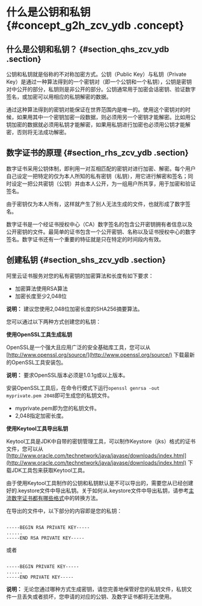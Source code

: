 # 什么是公钥和私钥 {#concept_g2h_zcv_ydb .concept}

## 什么是公钥和私钥？ {#section_qhs_zcv_ydb .section}

公钥和私钥就是俗称的不对称加密方式。公钥（Public Key）与私钥（Private Key）是通过一种算法得到的一个密钥对（即一个公钥和一个私钥），公钥是密钥对中公开的部分，私钥则是非公开的部分。公钥通常用于加密会话密钥、验证数字签名，或加密可以用相应的私钥解密的数据。

通过这种算法得到的密钥对能保证在世界范围内是唯一的。使用这个密钥对的时候，如果用其中一个密钥加密一段数据，则必须用另一个密钥才能解密。比如用公钥加密的数据就必须用私钥才能解密，如果用私钥进行加密也必须用公钥才能解密，否则将无法成功解密。

## 数字证书的原理 {#section_rhs_zcv_ydb .section}

数字证书采用公钥体制，即利用一对互相匹配的密钥对进行加密、解密。每个用户自己设定一把特定的仅为本人所知的私有密钥（私钥），用它进行解密和签名；同时设定一把公共密钥（公钥）并由本人公开，为一组用户所共享，用于加密和验证签名。

由于密钥仅为本人所有，这样就产生了别人无法生成的文件，也就形成了数字签名。

数字证书是一个经证书授权中心（CA）数字签名的包含公开密钥拥有者信息以及公开密钥的文件。最简单的证书包含一个公开密钥、名称以及证书授权中心的数字签名。数字证书还有一个重要的特征就是只在特定的时间段内有效。

## 创建私钥 {#section_shs_zcv_ydb .section}

阿里云证书服务对您的私有密钥的加密算法和长度有如下要求：

-   加密算法使用RSA算法
-   加密长度至少2,048位

**说明：** 建议您使用2,048位加密长度的SHA256摘要算法。

您可以通过以下两种方式创建您的私钥：

**使用OpenSSL工具生成私钥**

OpenSSL是一个强大且应用广泛的安全基础库工具，您可以从 [http://www.openssl.org/source/](http://www.openssl.org/source/) 下载最新的OpenSSL工具安装包。

**说明：** 要求OpenSSL版本必须是1.0.1g或以上版本。

安装OpenSSL工具后，在命令行模式下运行`openssl genrsa -out myprivate.pem 2048`即可生成您的私钥文件。

-   myprivate.pem即为您的私钥文件。
-   2,048指定加密长度。

**使用Keytool工具导出私钥**

Keytool工具是JDK中自带的密钥管理工具，可以制作Keystore（jks）格式的证书文件，您可以从 [http://www.oracle.com/technetwork/java/javase/downloads/index.html](http://www.oracle.com/technetwork/java/javase/downloads/index.html) 下载JDK工具包来获取Keytool工具。

由于使用Keytool工具制作的公钥和私钥默认是不可以导出的，需要您从已经创建好的.keystore文件中导出私钥。关于如何从.keystore文件中导出私钥，请参考[主流数字证书都有哪些格式](intl.zh-CN/常见问题/主流数字证书都有哪些格式？.md#)中的转换方法。

在导出的文件中，以下部分的内容即是您的私钥：

```

-----BEGIN RSA PRIVATE KEY-----
......
-----END RSA PRIVATE KEY-----
```

或者

```

-----BEGIN PRIVATE KEY-----
......
-----END PRIVATE KEY-----
```

**说明：** 无论您通过哪种方式生成密钥，请您完善地保管好您的私钥文件，私钥文件一旦丢失或者损坏，您申请的对应的公钥、及数字证书都将无法使用。

